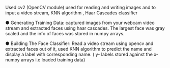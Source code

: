 Used cv2 (OpenCV module) used for reading and writing images and to input a video stream,
KNN algorithm , Haar Cascades classifier

● Generating Training Data: captured images from your webcam video stream
and extracted faces using haar cascades. The largest face was gray scaled and the
info of faces was stored in numpy arrays.

● Building The Face Classifier: Read a video stream using opencv and extracted
faces out of it, used KNN algorithm to predict the name and display a label with
corresponding name. ( y- labels stored against the x- numpy arrays i.e loaded
training data)
